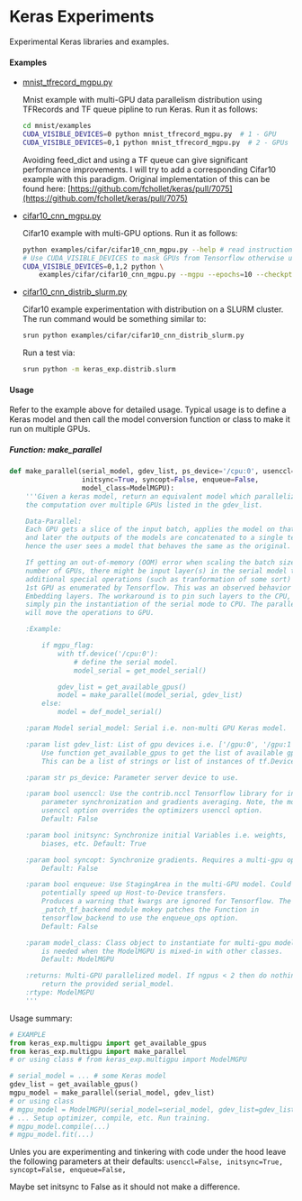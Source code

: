 # Keras Experiments
Experimental Keras libraries and examples.


#### Examples
* [mnist\_tfrecord\_mgpu.py](examples/mnist/mnist_tfrecord_mgpu.py)

    Mnist example with multi-GPU data parallelism distribution using TFRecords
    and TF queue pipline to run Keras. Run it as follows:
    ```bash
    cd mnist/examples
    CUDA_VISIBLE_DEVICES=0 python mnist_tfrecord_mgpu.py  # 1 - GPU
    CUDA_VISIBLE_DEVICES=0,1 python mnist_tfrecord_mgpu.py  # 2 - GPUs
    ```
    Avoiding feed_dict and using a TF queue can give significant performance
    improvements. I will try to add a corresponding Cifar10 example with this
    paradigm.
    Original implementation of this can be found here:
    [https://github.com/fchollet/keras/pull/7075](https://github.com/fchollet/keras/pull/7075)


* [cifar10\_cnn\_mgpu.py](examples/cifar/cifar10_cnn_mgpu.py)

    Cifar10 example with multi-GPU options. Run it as follows:
    ```bash
    python examples/cifar/cifar10_cnn_mgpu.py --help # read instructions
    # Use CUDA_VISIBLE_DEVICES to mask GPUs from Tensorflow otherwise uses all.
    CUDA_VISIBLE_DEVICES=0,1,2 python \
        examples/cifar/cifar10_cnn_mgpu.py --mgpu --epochs=10 --checkpt
    ```

* [cifar10\_cnn\_distrib\_slurm.py](examples/cifar/cifar10_cnn_distrib_slurm.py)

    Cifar10 example experimentation with distribution on a SLURM cluster. The
    run command would be something similar to:
    ```bash
    srun python examples/cifar/cifar10_cnn_distrib_slurm.py
    ```
    Run a test via:
    ```bash
    srun python -m keras_exp.distrib.slurm
    ```

#### Usage
Refer to the example above for detailed usage. Typical usage is to define
a Keras model and then call the model conversion function or class to make it
run on multiple GPUs.

##### Function: make\_parallel
```python
def make_parallel(serial_model, gdev_list, ps_device='/cpu:0', usenccl=False,
                  initsync=True, syncopt=False, enqueue=False,
                  model_class=ModelMGPU):
    '''Given a keras model, return an equivalent model which parallelizes
    the computation over multiple GPUs listed in the gdev_list.

    Data-Parallel:
    Each GPU gets a slice of the input batch, applies the model on that slice
    and later the outputs of the models are concatenated to a single tensor,
    hence the user sees a model that behaves the same as the original.

    If getting an out-of-memory (OOM) error when scaling the batch size by the
    number of GPUs, there might be input layer(s) in the serial model that runs
    additional special operations (such as tranformation of some sort) on the
    1st GPU as enumerated by Tensorflow. This was an observed behavior for
    Embedding layers. The workaround is to pin such layers to the CPU, or
    simply pin the instantiation of the serial mode to CPU. The parallelization
    will move the operations to GPU.

    :Example:

        if mgpu_flag:
            with tf.device('/cpu:0'):
                # define the serial model.
                model_serial = get_model_serial()

            gdev_list = get_available_gpus()
            model = make_parallel(model_serial, gdev_list)
        else:
            model = def_model_serial()

    :param Model serial_model: Serial i.e. non-multi GPU Keras model.

    :param list gdev_list: List of gpu devices i.e. ['/gpu:0', '/gpu:1', ...]
        Use function get_available_gpus to get the list of available gpus.
        This can be a list of strings or list of instances of tf.DeviceSpec.

    :param str ps_device: Parameter server device to use.

    :param bool usenccl: Use the contrib.nccl Tensorflow library for initial
        parameter synchronization and gradients averaging. Note, the model's
        usenccl option overrides the optimizers usenccl option.
        Default: False

    :param bool initsync: Synchronize initial Variables i.e. weights,
        biases, etc. Default: True

    :param bool syncopt: Synchronize gradients. Requires a multi-gpu optimizer.
        Default: False

    :param bool enqueue: Use StagingArea in the multi-GPU model. Could
        potentially speed up Host-to-Device transfers.
        Produces a warning that kwargs are ignored for Tensorflow. The
        _patch_tf_backend module mokey patches the Function in
        tensorflow_backend to use the enqueue_ops option.
        Default: False

    :param model_class: Class object to instantiate for multi-gpu models. This
        is needed when the ModelMGPU is mixed-in with other classes.
        Default: ModelMGPU

    :returns: Multi-GPU parallelized model. If ngpus < 2 then do nothing and
        return the provided serial_model.
    :rtype: ModelMGPU
    '''
```

Usage summary:

```python
# EXAMPLE
from keras_exp.multigpu import get_available_gpus
from keras_exp.multigpu import make_parallel
# or using class # from keras_exp.multigpu import ModelMGPU

# serial_model = ... # some Keras model
gdev_list = get_available_gpus()
mgpu_model = make_parallel(serial_model, gdev_list)
# or using class
# mgpu_model = ModelMGPU(serial_model=serial_model, gdev_list=gdev_list)
# ... Setup optimizer, compile, etc. Run training.
# mgpu_model.compile(...)
# mgpu_model.fit(...)
```

Unles you are experimenting and tinkering with code under the hood leave the
following parameters at their defaults:
```usenccl=False, initsync=True, syncopt=False, enqueue=False,```

Maybe set initsync to False as it should not make a difference.

